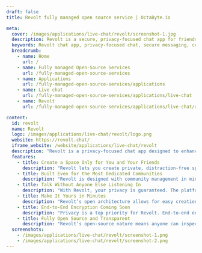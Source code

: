 ```yaml
---
draft: false
title: Revolt fully managed open source service | OctaByte.io

meta:
  cover: /images/applications/live-chat/revolt/screenshot-1.jpg
  description: Revolt is a secure, privacy-focused chat app for friends and communities, offering customizable spaces with no ads and a commitment to confidentiality. Open-source and GDPR-compliant.
  keywords: Revolt chat app, privacy-focused chat, secure messaging, customizable chat app, open-source chat app, GDPR compliant chat, community chat, secure DMs, private conversations, encrypted chat, personalized chat app
  breadcrumb:
    - name: Home
      url: /
    - name: Fully managed Open-Source Services
      url: /fully-managed-open-source-services
    - name: Applications
      url: /fully-managed-open-source-services/applications
    - name: Live chat
      url: /fully-managed-open-source-services/applications/live-chat
    - name: Revolt
      url: /fully-managed-open-source-services/applications/live-chat/revolt

content:
  id: revolt
  name: Revolt
  logo: /images/applications/live-chat/revolt/logo.png
  website: https://revolt.chat/
  iframe_website: /website/applications/live-chat/revolt
  description: "Revolt is a privacy-focused chat app designed to enhance communication with your friends and community while ensuring your data remains safe and secure. Unlike traditional chat apps that often compromise user privacy for profit, Revolt prioritizes confidentiality and security, making it a standout choice for those who value their privacy. The platform offers an array of customizable features, empowering users to build unique communities and personalized chat experiences. With an open-source codebase and strong commitment to GDPR compliance, Revolt ensures that your conversations are private and your data is never sold or exploited. Whether you’re creating a space for close friends or a dedicated community, Revolt allows you to manage everything with ease and without distractions."
  features:
    - title: Create a Space Only for You and Your Friends
      description: "Revolt lets you create private, distraction-free spaces for chatting with friends. You have full control over customization and can invite others to join your server whenever you wish."
    - title: Built Even for the Most Dedicated Communities
      description: "Revolt is designed with community management in mind, featuring role-based access control and deep customization options to help you quickly set up and manage your group, no matter how large or small."
    - title: Talk Without Anyone Else Listening In
      description: "With Revolt, your privacy is guaranteed. The platform doesn’t sell your data or share it with advertisers. It’s open-source and fully auditable, ensuring your conversations remain confidential and secure."
    - title: Make It Yours in Minutes
      description: "Revolt’s open architecture allows for easy creation of custom bots and clients. The platform is highly customizable, from its color scheme to its functionality, even for non-programmers."
    - title: End-to-End Encryption Coming Soon
      description: "Privacy is a top priority for Revolt. End-to-end encryption for direct messages and group chats will be available soon, ensuring that only you and your intended recipient can read your conversations."
    - title: Fully Open Source and Transparent
      description: "Revolt’s open-source nature means anyone can inspect the code. With no hidden agendas and complete transparency, Revolt ensures your data is safe, giving you peace of mind that your chat platform is trustworthy and secure."
  screenshots:
    - /images/applications/live-chat/revolt/screenshot-1.png
    - /images/applications/live-chat/revolt/screenshot-2.png
---
```

